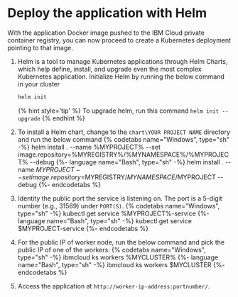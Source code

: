 # Deploy the application with Helm

With the application Docker image pushed to the IBM Cloud private container registry, you can now proceed to create a Kubernetes deployment pointing to that image.

1. Helm is a tool to manage Kubernetes applications through Helm Charts, which help define, install, and upgrade even the most complex Kubernetes application. Initialize Helm by running the below command in your cluster
   ```bash
   helm init
   ```
   {% hint style='tip' %}
   To upgrade helm, run this command `helm init --upgrade`
   {% endhint %}

1. To install a Helm chart, change to the `chart\YOUR PROJECT NAME` directory and run the below command
   {% codetabs name="Windows", type="sh" -%}
helm install . --name %MYPROJECT% --set image.repository=%MYREGISTRY%/%MYNAMESPACE%/%MYPROJECT% --debug
   {%- language name="Bash", type="sh" -%}
helm install . --name $MYPROJECT --set image.repository=$MYREGISTRY/$MYNAMESPACE/$MYPROJECT --debug
   {%- endcodetabs %}
1. Identity the public port the service is listening on. The port is a 5-digit number (e.g., 31569) under `PORT(S)`.
   {% codetabs name="Windows", type="sh" -%}
kubectl get service %MYPROJECT%-service
   {%- language name="Bash", type="sh" -%}
kubectl get service $MYPROJECT-service
   {%- endcodetabs %}
11. For the public IP of worker node, run the below command and pick the public IP of one of the workers:
   {% codetabs name="Windows", type="sh" -%}
ibmcloud ks workers %MYCLUSTER%
   {%- language name="Bash", type="sh" -%}
ibmcloud ks workers $MYCLUSTER
   {%- endcodetabs %}
12. Access the application at `http://worker-ip-address:portnumber/`.
